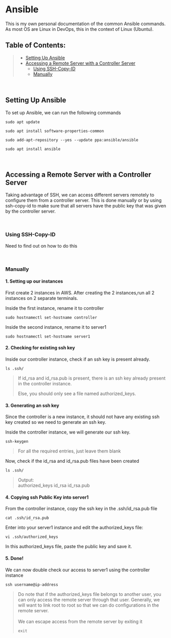 # Ansible
This is my own personal documentation of the common Ansible commands. \
As most OS are Linux in DevOps, this in the context of Linux (Ubuntu).

## Table of Contents:
> - [Setting Up Ansible](https://github.com/leeyawnz/DevSecOps/tree/main/Ansible#setting-up-ansible)
> - [Accessing a Remote Server with a Controller Server](https://github.com/leeyawnz/DevSecOps/blob/main/Ansible/README.md#accessing-a-remote-server-with-a-controller-server)
>   - [Using SSH-Copy-ID](https://github.com/leeyawnz/DevSecOps/tree/main/Ansible#using-ssh-copy-id)
>   - [Manually](https://github.com/leeyawnz/DevSecOps/tree/main/Ansible#manually)

</br>

## Setting Up Ansible
To set up Ansible, we can run the following commands
```
sudo apt update
```
```
sudo apt install software-properties-common
```
```
sudo add-apt-repository --yes --update ppa:ansible/ansible
```
```
sudo apt install ansible
```

</br>

## Accessing a Remote Server with a Controller Server
Taking advantage of SSH, we can access different servers remotely to configure them from a controller server. This is done manually or by using ssh-copy-id to make sure that all servers have the public key that was given by the controller server.

</br>

### Using SSH-Copy-ID
Need to find out on how to do this

</br>

### Manually
#### 1. Setting up our instances
First create 2 instances in AWS. After creating the 2 instances,run all 2 instances on 2 separate terminals.

Inside the first instance, rename it to controller
```
sudo hostnamectl set-hostname controller
```
Inside the second instance, rename it to server1
```
sudo hostnamectl set-hostname server1
```

#### 2. Checking for existing ssh key
Inside our controller instance, check if an ssh key is present already.
```
ls .ssh/
```
> If id_rsa and id_rsa.pub is present, there is an ssh key already present in the controller instance.
> 
> Else, you should only see a file named authorized_keys.

#### 3. Generating an ssh key
Since the controller is a new instance, it should not have any existing ssh key created so we need to generate an ssh key.

Inside the controller instance, we will generate our ssh key.
```
ssh-keygen
```
> For all the required entries, just leave them blank

Now, check if the id_rsa and id_rsa.pub files have been created
```
ls .ssh/
```
> Output: \
> authorized_keys id_rsa id_rsa.pub

#### 4. Copying ssh Public Key into server1
From the controller instance, copy the ssh key in the .ssh/id_rsa.pub file
```
cat .ssh/id_rsa.pub
```
Enter into your server1 instance and edit the authorized_keys file:
```
vi .ssh/authorized_keys
```
In this authorized_keys file, paste the public key and save it.

#### 5. Done!
We can now double check our access to server1 using the controller instance
```
ssh username@ip-address
```
> Do note that if the authorized_keys file belongs to another user, you can only access the remote server through that user. Generally, we will want to link root to root so that we can do configurations in the remote server. \
> \
> We can escape access from the remote server by exiting it
> ```
> exit
> ```

